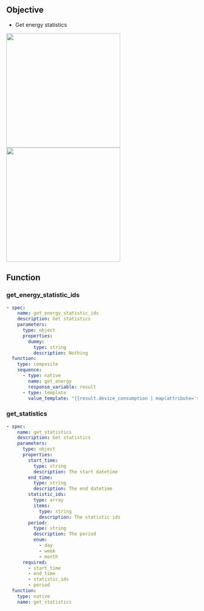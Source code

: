 ## Objective
- Get energy statistics

<img width="300" src="https://github.com/jekalmin/extended_hass_llm/assets/2917984/04ef6eaa-f0be-4cf2-ae53-b11aecf88c4d">
<img width="300" src="https://github.com/jekalmin/extended_hass_llm/assets/2917984/a38e88e2-c5e5-4db9-a7d3-b3ee2cecb8c2">

## Function

### get_energy_statistic_ids
```yaml
- spec:
    name: get_energy_statistic_ids
    description: Get statistics
    parameters:
      type: object
      properties:
        dummy:
          type: string
          description: Nothing
  function:
    type: composite
    sequence:
      - type: native
        name: get_energy
        response_variable: result
      - type: template
        value_template: "{{result.device_consumption | map(attribute='stat_consumption') | list}}"
```
### get_statistics
```yaml
- spec:
    name: get_statistics
    description: Get statistics
    parameters:
      type: object
      properties:
        start_time:
          type: string
          description: The start datetime
        end_time:
          type: string
          description: The end datetime
        statistic_ids:
          type: array
          items:
            type: string
            description: The statistic ids
        period:
          type: string
          description: The period
          enum:
            - day
            - week
            - month
      required:
        - start_time
        - end_time
        - statistic_ids
        - period
  function:
    type: native
    name: get_statistics
```
